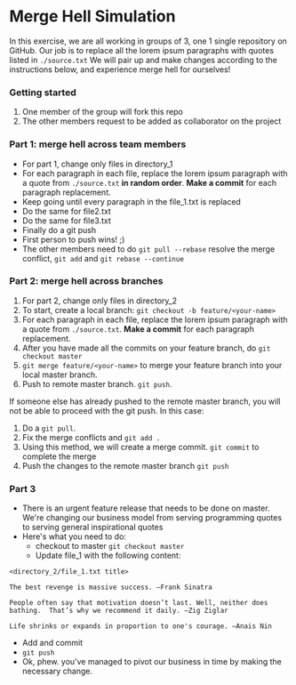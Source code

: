 # Merge Hell Simulation

In this exercise, we are all working in groups of 3, one 1 single repository on GitHub. Our job is to replace all the lorem ipsum paragraphs with quotes listed in `./source.txt` We will pair up and make changes according to the instructions below, and experience merge hell for ourselves!

### Getting started

1. One member of the group will fork this repo
1. The other members request to be added as collaborator on the project

### Part 1: merge hell across team members

- For part 1, change only files in directory_1
- For each paragraph in each file, replace the lorem ipsum paragraph with a quote from `./source.txt` **in random order**. **Make a commit** for each paragraph replacement.
- Keep going until every paragraph in the file_1.txt is replaced
- Do the same for file2.txt
- Do the same for file3.txt
- Finally do a git push
- First person to push wins! ;)
- The other members need to do `git pull --rebase` resolve the merge conflict, `git add` and `git rebase --continue`

### Part 2: merge hell across branches

1. For part 2, change only files in directory_2
1. To start, create a local branch: `git checkout -b feature/<your-name>`
1. For each paragraph in each file, replace the lorem ipsum paragraph with a quote from `./source.txt`. **Make a commit** for each paragraph replacement.
1. After you have made all the commits on your feature branch, do `git checkout master`
1. `git merge feature/<your-name>` to merge your feature branch into your local master branch.
1. Push to remote master branch. `git push`.

If someone else has already pushed to the remote master branch, you will not be able to proceed with the git push. In this case:

1. Do a `git pull`.
1. Fix the merge conflicts and `git add .`
1. Using this method, we will create a merge commit. `git commit` to complete the merge
1. Push the changes to the remote master branch `git push`

### Part 3

- There is an urgent feature release that needs to be done on master. We're changing our business model from serving programming quotes to serving general inspirational quotes
- Here's what you need to do:
  - checkout to master `git checkout master`
  - Update file_1 with the following content:

```
<directory_2/file_1.txt title>

The best revenge is massive success. –Frank Sinatra

People often say that motivation doesn’t last. Well, neither does bathing.  That’s why we recommend it daily. –Zig Ziglar

Life shrinks or expands in proportion to one's courage. –Anais Nin
```

- Add and commit
- `git push`
- Ok, phew. you've managed to pivot our business in time by making the necessary change.
